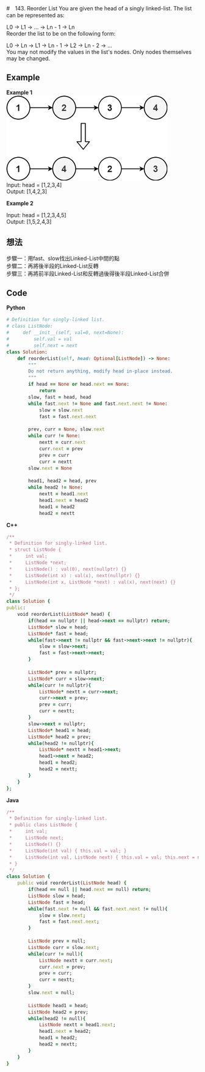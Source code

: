 #　143. Reorder List
You are given the head of a singly linked-list. The list can be represented as:  

L0 → L1 → … → Ln - 1 → Ln  
Reorder the list to be on the following form:  

L0 → Ln → L1 → Ln - 1 → L2 → Ln - 2 → …  
You may not modify the values in the list's nodes. Only nodes themselves may be changed.  

 
## Example
**Example 1**  
![image](https://github.com/Adalyne/Leetcode/blob/d9773c9fd39f46e0c3f9cc16f88ba5daa38aefe5/Linked%20List/Image/reorder1linked-list.jpg)  
Input: head = [1,2,3,4]  
Output: [1,4,2,3]  

**Example 2**  

Input: head = [1,2,3,4,5]  
Output: [1,5,2,4,3]  

## 想法
步驟一：用fast、slow找出Linked-List中間的點  
步驟二：再將後半段的Linked-List反轉  
步驟三：再將前半段Linked-List和反轉過後得後半段Linked-List合併  

## Code
**Python**
```ruby
# Definition for singly-linked list.
# class ListNode:
#     def __init__(self, val=0, next=None):
#         self.val = val
#         self.next = next
class Solution:
    def reorderList(self, head: Optional[ListNode]) -> None:
        """
        Do not return anything, modify head in-place instead.
        """
        if head == None or head.next == None:
            return
        slow, fast = head, head
        while fast.next != None and fast.next.next != None:
            slow = slow.next
            fast = fast.next.next
        
        prev, curr = None, slow.next
        while curr != None:
            nextt = curr.next
            curr.next = prev
            prev = curr
            curr = nextt
        slow.next = None
        
        head1, head2 = head, prev
        while head2 != None:
            nextt = head1.next
            head1.next = head2
            head1 = head2
            head2 = nextt
```
**C++**
```ruby
/**
 * Definition for singly-linked list.
 * struct ListNode {
 *     int val;
 *     ListNode *next;
 *     ListNode() : val(0), next(nullptr) {}
 *     ListNode(int x) : val(x), next(nullptr) {}
 *     ListNode(int x, ListNode *next) : val(x), next(next) {}
 * };
 */
class Solution {
public:
    void reorderList(ListNode* head) {
        if(head == nullptr || head->next == nullptr) return;
        ListNode* slow = head;
        ListNode* fast = head;
        while(fast->next != nullptr && fast->next->next != nullptr){
            slow = slow->next;
            fast = fast->next->next;
        }

        ListNode* prev = nullptr;
        ListNode* curr = slow->next;
        while(curr != nullptr){
            ListNode* nextt = curr->next;
            curr->next = prev;
            prev = curr;
            curr = nextt;
        }
        slow->next = nullptr;
        ListNode* head1 = head;
        ListNode* head2 = prev;
        while(head2 != nullptr){
            ListNode* nextt = head1->next;
            head1->next = head2;
            head1 = head2;
            head2 = nextt;
        }
    }
};
```
**Java**
```ruby
/**
 * Definition for singly-linked list.
 * public class ListNode {
 *     int val;
 *     ListNode next;
 *     ListNode() {}
 *     ListNode(int val) { this.val = val; }
 *     ListNode(int val, ListNode next) { this.val = val; this.next = next; }
 * }
 */
class Solution {
    public void reorderList(ListNode head) {
        if(head == null || head.next == null) return;
        ListNode slow = head;
        ListNode fast = head;
        while(fast.next != null && fast.next.next != null){
            slow = slow.next;
            fast = fast.next.next;
        }

        ListNode prev = null;
        ListNode curr = slow.next;
        while(curr != null){
            ListNode nextt = curr.next;
            curr.next = prev;
            prev = curr;
            curr = nextt;
        }
        slow.next = null;

        ListNode head1 = head;
        ListNode head2 = prev;
        while(head2 != null){
            ListNode nextt = head1.next;
            head1.next = head2;
            head1 = head2;
            head2 = nextt;
        }
    }
}
```
